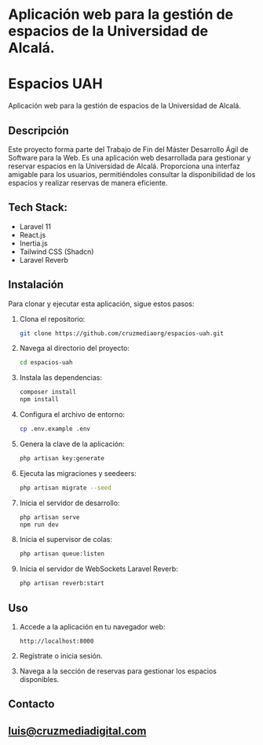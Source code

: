 # Aplicación web para la gestión de espacios de la Universidad de Alcalá.


# Espacios UAH

Aplicación web para la gestión de espacios de la Universidad de Alcalá.

## Descripción
Este proyecto forma parte del Trabajo de Fin del Máster Desarrollo Ágil de Software para la Web. Es una aplicación web desarrollada para gestionar y reservar espacios en la Universidad de Alcalá. Proporciona una interfaz amigable para los usuarios, permitiéndoles consultar la disponibilidad de los espacios y realizar reservas de manera eficiente.

## Tech Stack:

- Laravel 11
- React.js
- Inertia.js
- Tailwind CSS (Shadcn)
- Laravel Reverb

## Instalación

Para clonar y ejecutar esta aplicación, sigue estos pasos:

1. Clona el repositorio:
    ```bash
    git clone https://github.com/cruzmediaorg/espacios-uah.git
    ```
2. Navega al directorio del proyecto:
    ```bash
    cd espacios-uah
    ```
3. Instala las dependencias:
    ```bash
    composer install
    npm install
    ```
4. Configura el archivo de entorno:
    ```bash
    cp .env.example .env
    ```
5. Genera la clave de la aplicación:
    ```bash
    php artisan key:generate
    ```
6. Ejecuta las migraciones y seedeers:
    ```bash
    php artisan migrate --seed
    ```
7. Inicia el servidor de desarrollo:
    ```bash
    php artisan serve
    npm run dev
    ```
7. Inicia el supervisor de colas:
    ```bash
    php artisan queue:listen
    ```
8. Inicia el servidor de WebSockets Laravel Reverb:
    ```bash
    php artisan reverb:start
    ```

## Uso

1. Accede a la aplicación en tu navegador web:
    ```
    http://localhost:8000
    ```
    
2. Regístrate o inicia sesión.
3. Navega a la sección de reservas para gestionar los espacios disponibles.


## Contacto

luis@cruzmediadigital.com
---
